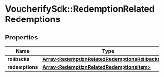 # VoucherifySdk::RedemptionRelatedRedemptions

## Properties

| Name | Type | Description | Notes |
| ---- | ---- | ----------- | ----- |
| **rollbacks** | [**Array&lt;RedemptionRelatedRedemptionsRollbacksItem&gt;**](RedemptionRelatedRedemptionsRollbacksItem.md) |  | [optional] |
| **redemptions** | [**Array&lt;RedemptionRelatedRedemptionsItem&gt;**](RedemptionRelatedRedemptionsItem.md) |  | [optional] |


